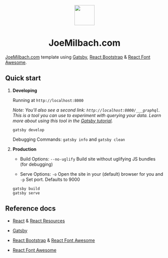 <p align="center">
  <img src="http://joemilbach.com/assets/icon-512x512.png" width="64"><br/>
</p>
<h1 align="center">JoeMilbach.com</h1>

[JoeMilbach.com](http://joemilbach.com/) template using [Gatsby](https://www.gatsbyjs.org/), [React Bootstrap](https://react-bootstrap.github.io/) & [React Font Awesome](react-fontawesome).

## Quick start

1.  **Developing**

    Running at `http://localhost:8000`

    _Note: You'll also see a second link: _`http://localhost:8000/___graphql`_. This is a tool you can use to experiment with querying your data. Learn more about using this tool in the [Gatsby tutorial](https://www.gatsbyjs.org/tutorial/part-five/#introducing-graphiql)._

    ```shell
    gatsby develop
    ```

    Debugging Commands: `gatsby info` and `gatsby clean`

2.  **Production**

    - Build Options: `--no-uglify` Build site without uglifying JS bundles (for debugging)

    - Serve Options: `-o` Open the site in your (default) browser for you and `-p` Set port. Defaults to 9000

    ```shell
    gatsby build
    gatsby serve
    ```

## Reference docs

- [React](https://reactjs.org/) & [React Resources](https://reactresources.com/)

- [Gatsby](https://www.gatsbyjs.org/)

- [React Bootstrap](https://react-bootstrap.github.io/) & [React Font Awesome](react-fontawesome)

- [React Font Awesome](react-fontawesome)
